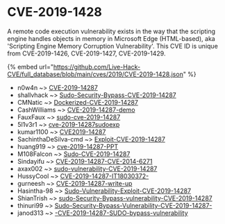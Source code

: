 # CVE-2019-1428

A remote code execution vulnerability exists in the way that the scripting engine handles objects in memory in Microsoft Edge (HTML-based), aka 'Scripting Engine Memory Corruption Vulnerability'. This CVE ID is unique from CVE-2019-1426, CVE-2019-1427, CVE-2019-1429.

{% embed url="https://github.com/Live-Hack-CVE/full_database/blob/main/cves/2019/CVE-2019-1428.json" %}


* n0w4n ~> [CVE-2019-14287](https://zeste.alice-snow.ru/2019/database/cve-2019-1428/cve-2019-14287-n0w4n)
* shallvhack ~> [Sudo-Security-Bypass-CVE-2019-14287](https://zeste.alice-snow.ru/2019/database/cve-2019-1428/sudo-security-bypass-cve-2019-14287-shallvhack)
* CMNatic ~> [Dockerized-CVE-2019-14287](https://zeste.alice-snow.ru/2019/database/cve-2019-1428/dockerized-cve-2019-14287-cmnatic)
* CashWilliams ~> [CVE-2019-14287-demo](https://zeste.alice-snow.ru/2019/database/cve-2019-1428/cve-2019-14287-demo-cashwilliams)
* FauxFaux ~> [sudo-cve-2019-14287](https://zeste.alice-snow.ru/2019/database/cve-2019-1428/sudo-cve-2019-14287-fauxfaux)
* 5l1v3r1 ~> [cve-2019-14287sudoexp](https://zeste.alice-snow.ru/2019/database/cve-2019-1428/cve-2019-14287sudoexp-5l1v3r1)
* kumar1100 ~> [CVE2019-14287](https://zeste.alice-snow.ru/2019/database/cve-2019-1428/cve2019-14287-kumar1100)
* SachinthaDeSilva-cmd ~> [Exploit-CVE-2019-14287](https://zeste.alice-snow.ru/2019/database/cve-2019-1428/exploit-cve-2019-14287-sachinthadesilva-cmd)
* huang919 ~> [cve-2019-14287-PPT](https://zeste.alice-snow.ru/2019/database/cve-2019-1428/cve-2019-14287-ppt-huang919)
* M108Falcon ~> [Sudo-CVE-2019-14287](https://zeste.alice-snow.ru/2019/database/cve-2019-1428/sudo-cve-2019-14287-m108falcon)
* Sindayifu ~> [CVE-2019-14287-CVE-2014-6271](https://zeste.alice-snow.ru/2019/database/cve-2019-1428/cve-2019-14287-cve-2014-6271-sindayifu)
* axax002 ~> [sudo-vulnerability-CVE-2019-14287](https://zeste.alice-snow.ru/2019/database/cve-2019-1428/sudo-vulnerability-cve-2019-14287-axax002)
* HussyCool ~> [CVE-2019-14287-IT18030372-](https://zeste.alice-snow.ru/2019/database/cve-2019-1428/cve-2019-14287-it18030372--hussycool)
* gurneesh ~> [CVE-2019-14287-write-up](https://zeste.alice-snow.ru/2019/database/cve-2019-1428/cve-2019-14287-write-up-gurneesh)
* Hasintha-98 ~> [Sudo-Vulnerability-Exploit-CVE-2019-14287](https://zeste.alice-snow.ru/2019/database/cve-2019-1428/sudo-vulnerability-exploit-cve-2019-14287-hasintha-98)
* ShianTrish ~> [sudo-Security-Bypass-vulnerability-CVE-2019-14287](https://zeste.alice-snow.ru/2019/database/cve-2019-1428/sudo-security-bypass-vulnerability-cve-2019-14287-shiantrish)
* thinuri99 ~> [Sudo-Security-Bypass-Vulnerability-CVE-2019-14287-](https://zeste.alice-snow.ru/2019/database/cve-2019-1428/sudo-security-bypass-vulnerability-cve-2019-14287--thinuri99)
* janod313 ~> [-CVE-2019-14287-SUDO-bypass-vulnerability](https://zeste.alice-snow.ru/2019/database/cve-2019-1428/-cve-2019-14287-sudo-bypass-vulnerability-janod313)